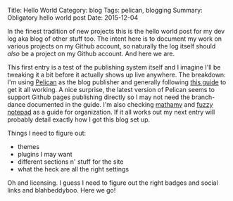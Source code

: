 Title: Hello World
Category: blog
Tags: pelican, blogging
Summary: Obligatory hello world post
Date: 2015-12-04

In the finest tradition of new projects this is the hello world post for my dev log aka blog of other stuff too. The intent here is to document my work on various projects on my Github account, so naturally the log itself should *also* be a project on my Github account. And here we are.

This first entry is a test of the publishing system itself and I imagine I'll be tweaking it a bit before it actually shows up live anywhere. The breakdown: I'm using [Pelican](http://docs.getpelican.com/en/3.6.3/index.html) as the blog publisher and generally following [this guide](http://ntanjerome.org/blog/how-to-setup-github-user-page-with-pelican/) to get it all working. A nice surprise, the latest version of Pelican seems to support Github pages publishing directly so I may not need the branch-dance documented in the guide. I'm also checking [mathamy](http://mathamy.com) and [fuzzy notepad](http://eev.ee) as a guide for organization. If it all works out my next entry will probably detail exactly how I got this blog set up.

Things I need to figure out:

- themes
- plugins I may want
- different sections n' stuff for the site
- what the heck are all the right settings

Oh and licensing. I guess I need to figure out the right badges and social links and blahbeddyboo. Here we go!
